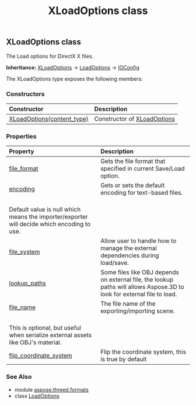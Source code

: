 ﻿---
title: XLoadOptions class
second_title: Aspose.3D for Python via .NET API References
description: 
type: docs
weight: 320
url: /python-net/aspose.threed.formats/xloadoptions/
is_root: false
---

## XLoadOptions class

The Load options for DirectX X files.



**Inheritance:** [XLoadOptions](/3d/python-net/aspose.threed.formats/xloadoptions) → 
[LoadOptions](/3d/python-net/aspose.threed.formats/loadoptions) → 
[IOConfig](/3d/python-net/aspose.threed.formats/ioconfig)



The XLoadOptions type exposes the following members:

### Constructors
| Constructor | Description |
| :- | :- |
| [XLoadOptions(content_type)](/3d/python-net/aspose.threed.formats/xloadoptions/__init__/#FileContentType) | Constructor of [XLoadOptions](/3d/python-net/aspose.threed.formats/xloadoptions) |


### Properties
| Property | Description |
| :- | :- |
| [file_format](/3d/python-net/aspose.threed.formats/xloadoptions/file_format) | Gets the file format that specified in current Save/Load option. |
| [encoding](/3d/python-net/aspose.threed.formats/xloadoptions/encoding) | Gets or sets the default encoding for text-based files.<br/>Default value is null which means the importer/exporter will decide which encoding to use. |
| [file_system](/3d/python-net/aspose.threed.formats/xloadoptions/file_system) | Allow user to handle how to manage the external dependencies during load/save. |
| [lookup_paths](/3d/python-net/aspose.threed.formats/xloadoptions/lookup_paths) | Some files like OBJ depends on external file, the lookup paths will allows Aspose.3D to look for external file to load. |
| [file_name](/3d/python-net/aspose.threed.formats/xloadoptions/file_name) | The file name of the exporting/importing scene.<br/>This is optional, but useful when serialize external assets like OBJ's material. |
| [flip_coordinate_system](/3d/python-net/aspose.threed.formats/xloadoptions/flip_coordinate_system) | Flip the coordinate system, this is true by default |


### See Also

* module [aspose.threed.formats](../)
* class [LoadOptions](/3d/python-net/aspose.threed.formats/loadoptions)
